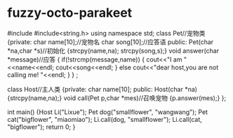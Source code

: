 # fuzzy-octo-parakeet
#include <iostream>
#include<string.h>
using namespace std;
class Pet//宠物类
  {private:
      char name[10];//宠物名
      char  song[10];//应答语
   public:
     Pet(char *na,char *s)//初始化
    {strcpy(name,na); strcpy(song,s);}
   void  answer(char *message)//应答
    { if(!strcmp(message,name))
     { cout<<"I am  "<<name<<endl;
      cout<<song<<endl;
     }
     else
     cout<<"dear host,you are not calling me! "<<endl;
    }
 } ;

class  Host//主人类
{private:
     char name[10];
 public:
     Host(char *na){strcpy(name,na);}
     void call(Pet p,char *mes)//召唤宠物
     {p.answer(mes);}
};

int main()
{Host  Li("Lixue");
 Pet dog("smallflower", "wangwang");
 Pet cat("bigflower", "miaomiao");
 Li.call(dog, "smallflower");
 Li.call(cat, "bigflower");
 return 0;
}


